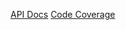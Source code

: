 [API Docs](http://ec2-34-212-169-254.us-west-2.compute.amazonaws.com/api/v1/)
[Code Coverage](http://ec2-34-212-169-254.us-west-2.compute.amazonaws.com:1000/)
